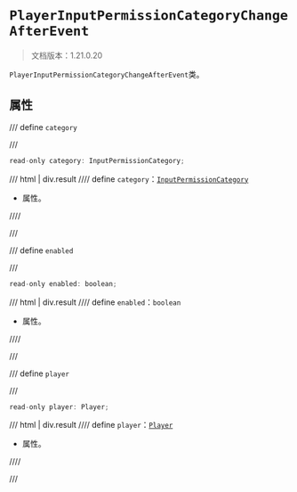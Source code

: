 # `PlayerInputPermissionCategoryChangeAfterEvent`

> 文档版本：1.21.0.20

`PlayerInputPermissionCategoryChangeAfterEvent`类。

## 属性

/// define
`category`


///

```js
read-only category: InputPermissionCategory;
```

/// html | div.result
//// define
`category`：[`InputPermissionCategory`](./inputpermissioncategory.md)

- 属性。


////

///


/// define
`enabled`


///

```js
read-only enabled: boolean;
```

/// html | div.result
//// define
`enabled`：`boolean`

- 属性。


////

///


/// define
`player`


///

```js
read-only player: Player;
```

/// html | div.result
//// define
`player`：[`Player`](./player.md)

- 属性。


////

///

